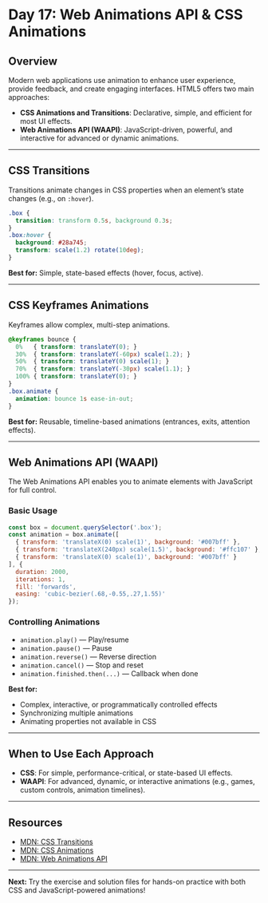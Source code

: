 # Day 17: Web Animations API & CSS Animations

## Overview
Modern web applications use animation to enhance user experience, provide feedback, and create engaging interfaces. HTML5 offers two main approaches:
- **CSS Animations and Transitions**: Declarative, simple, and efficient for most UI effects.
- **Web Animations API (WAAPI)**: JavaScript-driven, powerful, and interactive for advanced or dynamic animations.

---

## CSS Transitions
Transitions animate changes in CSS properties when an element’s state changes (e.g., on `:hover`).

```css
.box {
  transition: transform 0.5s, background 0.3s;
}
.box:hover {
  background: #28a745;
  transform: scale(1.2) rotate(10deg);
}
```

**Best for:** Simple, state-based effects (hover, focus, active).

---

## CSS Keyframes Animations
Keyframes allow complex, multi-step animations.

```css
@keyframes bounce {
  0%   { transform: translateY(0); }
  30%  { transform: translateY(-60px) scale(1.2); }
  50%  { transform: translateY(0) scale(1); }
  70%  { transform: translateY(-30px) scale(1.1); }
  100% { transform: translateY(0); }
}
.box.animate {
  animation: bounce 1s ease-in-out;
}
```

**Best for:** Reusable, timeline-based animations (entrances, exits, attention effects).

---

## Web Animations API (WAAPI)
The Web Animations API enables you to animate elements with JavaScript for full control.

### Basic Usage
```js
const box = document.querySelector('.box');
const animation = box.animate([
  { transform: 'translateX(0) scale(1)', background: '#007bff' },
  { transform: 'translateX(240px) scale(1.5)', background: '#ffc107' },
  { transform: 'translateX(0) scale(1)', background: '#007bff' }
], {
  duration: 2000,
  iterations: 1,
  fill: 'forwards',
  easing: 'cubic-bezier(.68,-0.55,.27,1.55)'
});
```

### Controlling Animations
- `animation.play()` — Play/resume
- `animation.pause()` — Pause
- `animation.reverse()` — Reverse direction
- `animation.cancel()` — Stop and reset
- `animation.finished.then(...)` — Callback when done

**Best for:**
- Complex, interactive, or programmatically controlled effects
- Synchronizing multiple animations
- Animating properties not available in CSS

---

## When to Use Each Approach
- **CSS**: For simple, performance-critical, or state-based UI effects.
- **WAAPI**: For advanced, dynamic, or interactive animations (e.g., games, custom controls, animation timelines).

---

## Resources
- [MDN: CSS Transitions](https://developer.mozilla.org/en-US/docs/Web/CSS/CSS_transitions/Using_CSS_transitions)
- [MDN: CSS Animations](https://developer.mozilla.org/en-US/docs/Web/CSS/CSS_Animations/Using_CSS_animations)
- [MDN: Web Animations API](https://developer.mozilla.org/en-US/docs/Web/API/Web_Animations_API)

---

**Next:** Try the exercise and solution files for hands-on practice with both CSS and JavaScript-powered animations!

